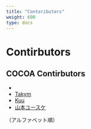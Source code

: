 ```yaml
---
title: "Contoributors"
weight: 600
type: docs
---
```


# Contirbutors

## COCOA Contirbutors

 *
 * [Takym](https://github.com/cocoa-mhlw/cocoa/commits?author=Takym)
 * [Kuu](https://github.com/cocoa-mhlw/cocoa/commits?author=fumiya-kume)
 * [山本ユースケ](https://github.com/cocoa-mhlw/cocoa/commits?author=yusuke)


（アルファベット順）
